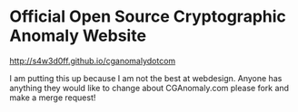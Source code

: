 # Official Open Source Cryptographic Anomaly Website

http://s4w3d0ff.github.io/cganomalydotcom

I am putting this up because I am not the best at webdesign. Anyone has anything they would like to change about CGAnomaly.com please fork and make a merge request!
